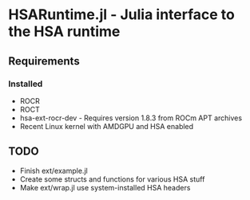# HSARuntime.jl - Julia interface to the HSA runtime

## Requirements
### Installed
* ROCR
* ROCT
* hsa-ext-rocr-dev - Requires version 1.8.3 from ROCm APT archives
* Recent Linux kernel with AMDGPU and HSA enabled

## TODO
* Finish ext/example.jl
* Create some structs and functions for various HSA stuff
* Make ext/wrap.jl use system-installed HSA headers
